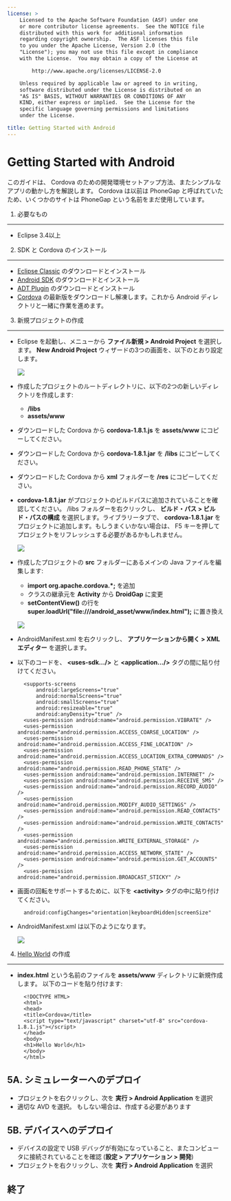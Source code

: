 ```yaml
---
license: >
    Licensed to the Apache Software Foundation (ASF) under one
    or more contributor license agreements.  See the NOTICE file
    distributed with this work for additional information
    regarding copyright ownership.  The ASF licenses this file
    to you under the Apache License, Version 2.0 (the
    "License"); you may not use this file except in compliance
    with the License.  You may obtain a copy of the License at

        http://www.apache.org/licenses/LICENSE-2.0

    Unless required by applicable law or agreed to in writing,
    software distributed under the License is distributed on an
    "AS IS" BASIS, WITHOUT WARRANTIES OR CONDITIONS OF ANY
    KIND, either express or implied.  See the License for the
    specific language governing permissions and limitations
    under the License.

title: Getting Started with Android
---
```


Getting Started with Android
============================

このガイドは、 Cordova のための開発環境セットアップ方法、またシンプルなアプリの動かし方を解説します。 Cordova は以前は PhoneGap と呼ばれていたため、いくつかのサイトは PhoneGap という名前をまだ使用しています。


1. 必要なもの
---------------

- Eclipse 3.4以上


2. SDK と Cordova のインストール
------------------------

- [Eclipse Classic](http://www.eclipse.org/downloads/) のダウンロードとインストール
- [Android SDK](http://developer.android.com/sdk/index.html) のダウンロードとインストール
- [ADT Plugin](http://developer.android.com/sdk/eclipse-adt.html#installing) のダウンロードとインストール
- [Cordova](http://phonegap.com/download) の最新版をダウンロードし解凍します。これから Android ディレクトリと一緒に作業を進めます。


 3. 新規プロジェクトの作成
---------------------

- Eclipse を起動し、メニューから **ファイル新規 &gt; Android Project** を選択します。 **New Android Project** ウィザードの3つの画面を、以下のとおり設定します。

    ![](img/guide/getting-started/android/AndroidFlow.png)

- 作成したプロジェクトのルートディレクトリに、以下の2つの新しいディレクトリを作成します:
    - **/libs**
    - **assets/www**
- ダウンロードした Cordova から **cordova-1.8.1.js** を **assets/www** にコピーしてください。
- ダウンロードした Cordova から **cordova-1.8.1.jar** を **/libs** にコピーしてください。
- ダウンロードした Cordova から **xml** フォルダーを **/res** にコピーしてください。

- **cordova-1.8.1.jar** がプロジェクトのビルドパスに追加されていることを確認してください。 /libs フォルダーを右クリックし、 **ビルド・パス &gt; ビルド・パスの構成** を選択します。ライブラリータブで、 **cordova-1.8.1.jar** をプロジェクトに追加します。もしうまくいかない場合は、 F5 キーを押してプロジェクトをリフレッシュする必要があるかもしれません。

    ![](img/guide/getting-started/android/buildPath.jpg)

- 作成したプロジェクトの **src** フォルダーにあるメインの Java ファイルを編集します:
    - **import org.apache.cordova.*;** を追加
    - クラスの継承元を **Activity** から **DroidGap** に変更
    - **setContentView()** の行を **super.loadUrl("file:///android_asset/www/index.html");** に置き換え 

    ![](img/guide/getting-started/android/javaSrc.jpg)

- AndroidManifest.xml を右クリックし、 **アプリケーションから開く &gt; XML エディター** を選択します。
- 以下のコードを、 **&lt;uses-sdk.../&gt;** と **&lt;application.../&gt;** タグの間に貼り付けてください。

        <supports-screens
            android:largeScreens="true"
            android:normalScreens="true"
            android:smallScreens="true"
            android:resizeable="true"
            android:anyDensity="true" />
        <uses-permission android:name="android.permission.VIBRATE" />
        <uses-permission android:name="android.permission.ACCESS_COARSE_LOCATION" />
        <uses-permission android:name="android.permission.ACCESS_FINE_LOCATION" />
        <uses-permission android:name="android.permission.ACCESS_LOCATION_EXTRA_COMMANDS" />
        <uses-permission android:name="android.permission.READ_PHONE_STATE" />
        <uses-permission android:name="android.permission.INTERNET" />
        <uses-permission android:name="android.permission.RECEIVE_SMS" />
        <uses-permission android:name="android.permission.RECORD_AUDIO" />
        <uses-permission android:name="android.permission.MODIFY_AUDIO_SETTINGS" />
        <uses-permission android:name="android.permission.READ_CONTACTS" />
        <uses-permission android:name="android.permission.WRITE_CONTACTS" />
        <uses-permission android:name="android.permission.WRITE_EXTERNAL_STORAGE" />
        <uses-permission android:name="android.permission.ACCESS_NETWORK_STATE" />
        <uses-permission android:name="android.permission.GET_ACCOUNTS" />
        <uses-permission android:name="android.permission.BROADCAST_STICKY" />

- 画面の回転をサポートするために、以下を **&lt;activity&gt;** タグの中に貼り付けてください。

        android:configChanges="orientation|keyboardHidden|screenSize"

- AndroidManifest.xml は以下のようになります。

    ![](img/guide/getting-started/android/manifest.jpg)


4. [Hello World](../webos/index.html) の作成
--------------

- **index.html** という名前のファイルを **assets/www** ディレクトリに新規作成します。 以下のコードを貼り付けます:

        <!DOCTYPE HTML>
        <html>
        <head>
        <title>Cordova</title>
        <script type="text/javascript" charset="utf-8" src="cordova-1.8.1.js"></script>
        </head>
        <body>
        <h1>Hello World</h1>
        </body>
        </html>

5A. シミュレーターへのデプロイ
-----------------------

- プロジェクトを右クリックし、次を **実行 &gt; Android Application** を選択
- 適切な AVD を選択。 もしない場合は、作成する必要があります


5B. デバイスへのデプロイ
--------------------

- デバイスの設定で USB デバッグが有効になっていること、またコンピュータに接続されていることを確認 (**設定 &gt; アプリケーション &gt; 開発**)
- プロジェクトを右クリックし、次を **実行 > Android Application** を選択


終了
-----
